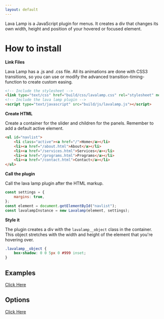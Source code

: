 ```yaml
---
layout: default
---
```


Lava Lamp is a JavaScript plugin for menus. It creates a div that changes its own width, height and position of your
hovered or focused element.

# How to install

**Link Files**

Lava Lamp has a .js and .css file. All its animations are done with CSS3 transitions, so you can use or modify the
advanced transition-timing-function to create custom easing.

```html
<!-- Include the stylesheet -->
<link type="text/css" href="build/css/lavalamp.css" rel="stylesheet" media="screen"/>
<!-- Include the lava lamp plugin -->
<script type="text/javascript" src="build/js/lavalamp.js"></script>
```

**Create HTML**

Create a container for the slider and children for the panels. Remember to add a default active element.

```html
<ul id="navlist">
    <li class="active"><a href="/">Home</a></li>
    <li><a href="/about.html">About</a></li>
    <li><a href="/services.html">Services</a></li>
    <li><a href="/programs.html">Programs</a></li>
    <li><a href="/contact.html">Contact</a></li>
</ul>
```

**Call the plugin**

Call the lava lamp plugin after the HTML markup.

```javascript
const settings = {
    margins: true,
};
const element = document.getElementById("navlist");
const lavalampInstance = new Lavalamp(element, settings);
```

**Style it**

The plugin creates a div with the `lavalamp__object` class in the container. This object stretches with the width and
height of the element that you're hovering over.

```css
.lavalamp__object {
    box-shadow: 0 0 5px 0 #999 inset;
}
```

## Examples

[Click Here](./examples)

## Options

[Click Here](./options)